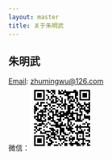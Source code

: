```yaml
---
layout: master
title: 关于朱明武
---
```


## 朱明武
[Email](mailto:zhumingwu@126.com): zhumingwu@126.com  
微信：![alt](/images/qrcode.png)
